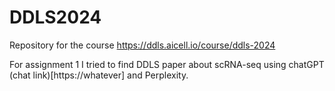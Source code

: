 # DDLS2024
Repository for the course https://ddls.aicell.io/course/ddls-2024

For assignment 1 I tried to find DDLS paper about scRNA-seq using chatGPT (chat link)[https://whatever] and Perplexity.
